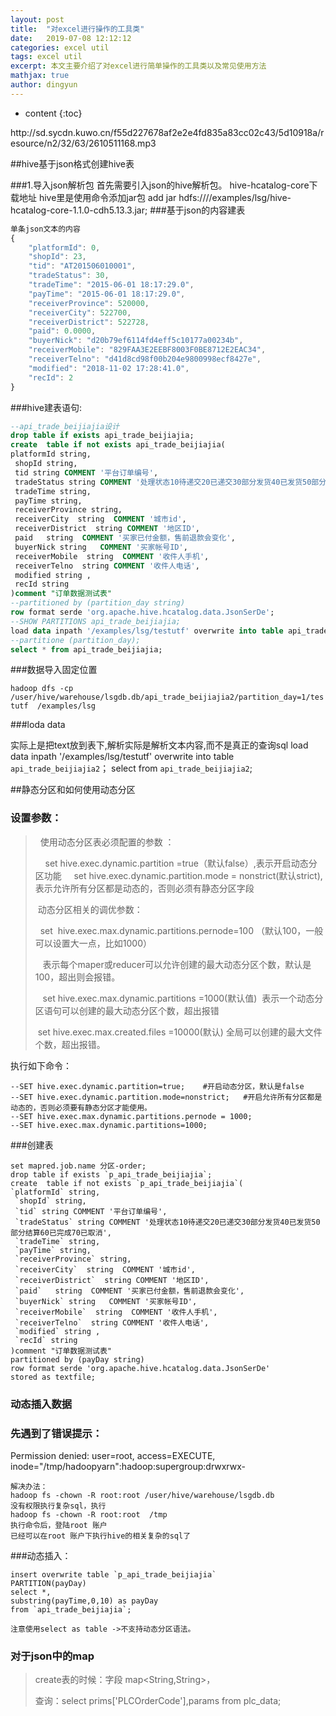 ```yaml
---
layout: post
title:  "对excel进行操作的工具类"
date:   2019-07-08 12:12:12
categories: excel util
tags: excel util
excerpt: 本文主要介绍了对excel进行简单操作的工具类以及常见使用方法
mathjax: true
author: dingyun
---
```

* content
{:toc}

<p>http://sd.sycdn.kuwo.cn/f55d227678af2e2e4fd835a83cc02c43/5d10918a/resource/n2/32/63/2610511168.mp3</p>

##hive基于json格式创建hive表

###1.导入json解析包
首先需要引入json的hive解析包。
hive-hcatalog-core下载地址
hive里是使用命令添加jar包
add jar hdfs:////examples/lsg/hive-hcatalog-core-1.1.0-cdh5.13.3.jar;
###基于json的内容建表
```js
单条json文本的内容
{
	"platformId": 0,
	"shopId": 23,
	"tid": "AT201506010001",
	"tradeStatus": 30,
	"tradeTime": "2015-06-01 18:17:29.0",
	"payTime": "2015-06-01 18:17:29.0",
	"receiverProvince": 520000,
	"receiverCity": 522700,
	"receiverDistrict": 522728,
	"paid": 0.0000,
	"buyerNick": "d20b79ef6114fd4eff5c10177a00234b",
	"receiverMobile": "829FAA3E2EEBF8003F0BE8712E2EAC34",
	"receiverTelno": "d41d8cd98f00b204e9800998ecf8427e",
	"modified": "2018-11-02 17:28:41.0",
	"recId": 2
}
```

###hive建表语句:

```sql
--api_trade_beijiajia设计
drop table if exists api_trade_beijiajia;
create  table if not exists api_trade_beijiajia(
platformId string,
 shopId string,
 tid string COMMENT '平台订单编号',
 tradeStatus string COMMENT '处理状态10待递交20已递交30部分发货40已发货50部分结算60已完成70已取消',
 tradeTime string,
 payTime string,
 receiverProvince string,
 receiverCity  string  COMMENT '城市id',
 receiverDistrict  string COMMENT '地区ID',
 paid   string  COMMENT '买家已付金额，售前退款会变化',
 buyerNick string   COMMENT '买家帐号ID',
 receiverMobile  string  COMMENT '收件人手机',
 receiverTelno  string COMMENT '收件人电话',
 modified string ,
 recId string
)comment "订单数据测试表"
--partitioned by (partition_day string)
row format serde 'org.apache.hive.hcatalog.data.JsonSerDe';
--SHOW PARTITIONS api_trade_beijiajia;
load data inpath '/examples/lsg/testutf' overwrite into table api_trade_beijiajia;
--partitione (partition_day);
select * from api_trade_beijiajia;

```

###数据导入固定位置

`hadoop dfs -cp /user/hive/warehouse/lsgdb.db/api_trade_beijiajia2/partition_day=1/testutf  /examples/lsg`

###loda data 

实际上是把text放到表下,解析实际是解析文本内容,而不是真正的查询sql
load data inpath '/examples/lsg/testutf' overwrite into table `api_trade_beijiajia2`；
select  from `api_trade_beijiajia2`;

##静态分区和如何使用动态分区
### 设置参数：

>  使用动态分区表必须配置的参数 ：
>
>    set hive.exec.dynamic.partition =true（默认false）,表示开启动态分区功能
>    set hive.exec.dynamic.partition.mode = nonstrict(默认strict),表示允许所有分区都是动态的，否则必须有静态分区字段
>
>  动态分区相关的调优参数：
>
>  set  hive.exec.max.dynamic.partitions.pernode=100 （默认100，一般可以设置大一点，比如1000）
>
>   表示每个maper或reducer可以允许创建的最大动态分区个数，默认是100，超出则会报错。
>
>   set hive.exec.max.dynamic.partitions =1000(默认值)  表示一个动态分区语句可以创建的最大动态分区个数，超出报错
>
> set hive.exec.max.created.files =10000(默认) 全局可以创建的最大文件个数，超出报错。

执行如下命令：

```shell
--SET hive.exec.dynamic.partition=true;    #开启动态分区，默认是false
--SET hive.exec.dynamic.partition.mode=nonstrict;   #开启允许所有分区都是动态的，否则必须要有静态分区才能使用。
--SET hive.exec.max.dynamic.partitions.pernode = 1000;  
--SET hive.exec.max.dynamic.partitions=1000;
```

###创建表

```mysql
set mapred.job.name 分区-order;
drop table if exists `p_api_trade_beijiajia`;
create  table if not exists `p_api_trade_beijiajia`(
`platformId` string,
 `shopId` string,
 `tid` string COMMENT '平台订单编号',
 `tradeStatus` string COMMENT '处理状态10待递交20已递交30部分发货40已发货50部分结算60已完成70已取消',
 `tradeTime` string,
 `payTime` string,
 `receiverProvince` string,
 `receiverCity`  string  COMMENT '城市id',
 `receiverDistrict`  string COMMENT '地区ID',
 `paid`   string  COMMENT '买家已付金额，售前退款会变化',
 `buyerNick` string   COMMENT '买家帐号ID',
 `receiverMobile`  string  COMMENT '收件人手机',
 `receiverTelno`  string COMMENT '收件人电话',
 `modified` string ,
 `recId` string
)comment "订单数据测试表"
partitioned by (payDay string)
row format serde 'org.apache.hive.hcatalog.data.JsonSerDe'
stored as textfile;
```

### 动态插入数据

### 先遇到了错误提示：

Permission denied: user=root, access=EXECUTE, inode="/tmp/hadoopyarn":hadoop:supergroup:drwxrwx-

```
解决办法：
hadoop fs -chown -R root:root /user/hive/warehouse/lsgdb.db
没有权限执行复杂sql，执行
hadoop fs -chown -R root:root  /tmp
执行命令后，登陆root 账户  
已经可以在root 账户下执行hive的相关复杂的sql了
```

###动态插入：

```mysql
insert overwrite table `p_api_trade_beijiajia`
PARTITION(payDay)
select *, 
substring(payTime,0,10) as payDay
from `api_trade_beijiajia`;

注意使用select as table ->不支持动态分区语法。
```

### 对于json中的map

>create表的时候：字段 map<String,String>，
>
>查询：select prims['PLCOrderCode'],params from plc_data;

###